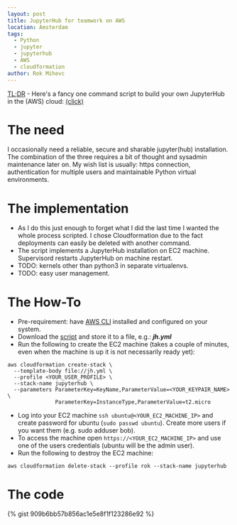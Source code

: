 ```yaml
---
layout: post
title: JupyterHub for teamwork on AWS
location: Amsterdam
tags:
  - Python
  - jupyter
  - jupyterhub
  - AWS
  - cloudformation
author: Rok Mihevc
---
```

[TL;DR](http://knowyourmeme.com/memes/tldr) - Here's a fancy one command script to build your own JupyterHub in the (AWS) cloud: [(click)](https://gist.github.com/rok/909b6bb57b856ac1e5e8f1f123286e92)

# The need

I occasionally need a reliable, secure and sharable jupyter(hub) installation. The combination of the three requires a bit of thought and sysadmin maintenance later on. My wish list is usually: https connection, authentication for multiple users and maintainable Python virtual environments.

# The implementation

* As I do this just enough to forget what I did the last time I wanted the whole process scripted. I chose Cloudformation due to the fact deployments can easily be deleted with another command.
* The script implements a JupyterHub installation on EC2 machine. Supervisord restarts JupyterHub on machine restart.
* TODO: kernels other than python3 in separate virtualenvs.
* TODO: easy user management.

# The How-To

* Pre-requirement: have [AWS CLI](https://aws.amazon.com/cli/) installed and configured on your system.
* Download the [script](https://gist.github.com/rok/909b6bb57b856ac1e5e8f1f123286e92) and store it to a file, e.g.: ___jh.yml___
* Run the following to create the EC2 machine (takes a couple of minutes, even when the machine is up it is not necessarily ready yet):
```
aws cloudformation create-stack \
  --template-body file://jh.yml \
  --profile <YOUR_USER_PROFILE> \
  --stack-name jupyterhub \
  --parameters ParameterKey=KeyName,ParameterValue=<YOUR_KEYPAIR_NAME> \
               ParameterKey=InstanceType,ParameterValue=t2.micro
```
* Log into your EC2 machine ```ssh ubuntu@<YOUR_EC2_MACHINE_IP>``` and create password for ubuntu (```sudo passwd ubuntu```). Create more users if you want them (e.g. sudo adduser bob).
* To access the machine open ```https://<YOUR_EC2_MACHINE_IP>``` and use one of the users credentials (ubuntu will be the admin user).
* Run the following to destroy the EC2 machine:
```
aws cloudformation delete-stack --profile rok --stack-name jupyterhub
```

# The code
{% gist 909b6bb57b856ac1e5e8f1f123286e92 %}